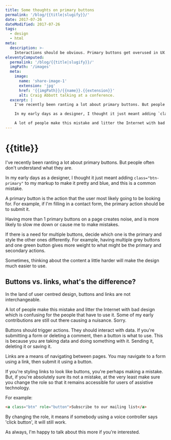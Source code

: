 ```yaml
---
title: Some thoughts on primary buttons
permalink: '/blog/{{title|slugify}}/'
date: 2017-07-26
dateModified: 2017-07-26
tags:
  - design
  - html
meta:
  description: >-
    Interactions should be obvious. Primary buttons get overused in UX.
eleventyComputed:
  permalink: '/blog/{{title|slugify}}/'
  imgPath: '/images'
  meta:
    image:
      name: 'share-image-1'
      extension: 'jpg'
      href: '{{imgPath}}/{{name}}.{{extension}}'
      alt: Craig Abbott talking at a conference.
  excerpt: |
    I've recently been ranting a lot about primary buttons. But people often don't understand what they are.

    In my early days as a designer, I thought it just meant adding `class="btn-primary"` to my markup to make it pretty and blue, and this is a common mistake.

    A lot of people make this mistake and litter the Internet with bad design which is confusing for the people that have to use it. Some of my early contributions are still out there causing a nuisance. Sorry.
---
```


# {{title}}

I've recently been ranting a lot about primary buttons. But people often don't understand what they are.

In my early days as a designer, I thought it just meant adding `class="btn-primary"` to my markup to make it pretty and blue, and this is a common mistake.

A primary button is the action that the user most likely going to be looking for. For example, if I'm filling in a contact form, the primary action should be to submit it.

Having more than 1 primary buttons on a page creates noise, and is more likely to slow me down or cause me to make mistakes.

If there is a need for multiple buttons, decide which one is the primary and style the other ones differently. For example, having multiple grey buttons and one green button gives more weight to what might be the primary and secondary actions.

Sometimes, thinking about the content a little harder will make the design much easier to use.

## Buttons vs. links, what's the difference?

In the land of user centred design, buttons and links are not interchangeable. 

A lot of people make this mistake and litter the Internet with bad design which is confusing for the people that have to use it. Some of my early contributions are still out there causing a nuisance. Sorry.

Buttons should trigger actions. They should interact with data. If you're submitting a form or deleting a comment, then a button is what to use. This is because you are taking data and doing something with it. Sending it, deleting it or saving it.

Links are a means of navigating between pages. You may navigate to a form using a link, then submit it using a button.

If you're styling links to look like buttons, you're perhaps making a mistake. But, if you're absolutely sure its not a mistake, at the very least make sure you change the role so that it remains accessible for users of assistive technology.

For example:

``` html
<a class="btn" role="button">Subscribe to our mailing list</a>
``` 

By changing the role, it means if somebody using a voice controller says 'click button', it will still work.

As always, I'm happy to talk about this more if you're interested.